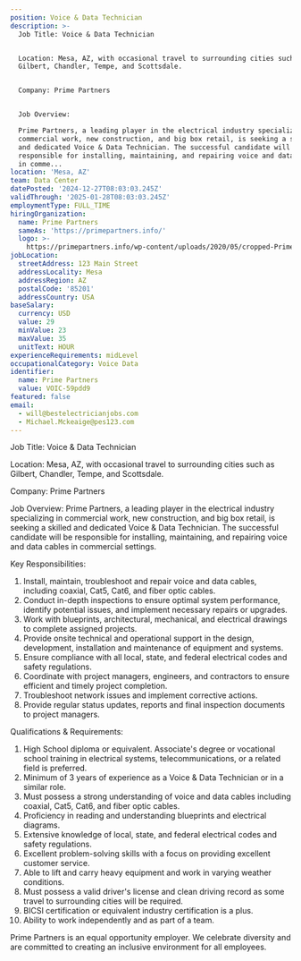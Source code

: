 ```yaml
---
position: Voice & Data Technician
description: >-
  Job Title: Voice & Data Technician


  Location: Mesa, AZ, with occasional travel to surrounding cities such as
  Gilbert, Chandler, Tempe, and Scottsdale.


  Company: Prime Partners


  Job Overview:

  Prime Partners, a leading player in the electrical industry specializing in
  commercial work, new construction, and big box retail, is seeking a skilled
  and dedicated Voice & Data Technician. The successful candidate will be
  responsible for installing, maintaining, and repairing voice and data cables
  in comme...
location: 'Mesa, AZ'
team: Data Center
datePosted: '2024-12-27T08:03:03.245Z'
validThrough: '2025-01-28T08:03:03.245Z'
employmentType: FULL_TIME
hiringOrganization:
  name: Prime Partners
  sameAs: 'https://primepartners.info/'
  logo: >-
    https://primepartners.info/wp-content/uploads/2020/05/cropped-Prime-Partners-Logo-NO-BG-1-1.png
jobLocation:
  streetAddress: 123 Main Street
  addressLocality: Mesa
  addressRegion: AZ
  postalCode: '85201'
  addressCountry: USA
baseSalary:
  currency: USD
  value: 29
  minValue: 23
  maxValue: 35
  unitText: HOUR
experienceRequirements: midLevel
occupationalCategory: Voice Data
identifier:
  name: Prime Partners
  value: VOIC-59pdd9
featured: false
email:
  - will@bestelectricianjobs.com
  - Michael.Mckeaige@pes123.com
---
```




Job Title: Voice & Data Technician

Location: Mesa, AZ, with occasional travel to surrounding cities such as Gilbert, Chandler, Tempe, and Scottsdale.

Company: Prime Partners

Job Overview:
Prime Partners, a leading player in the electrical industry specializing in commercial work, new construction, and big box retail, is seeking a skilled and dedicated Voice & Data Technician. The successful candidate will be responsible for installing, maintaining, and repairing voice and data cables in commercial settings.

Key Responsibilities:
1. Install, maintain, troubleshoot and repair voice and data cables, including coaxial, Cat5, Cat6, and fiber optic cables.
2. Conduct in-depth inspections to ensure optimal system performance, identify potential issues, and implement necessary repairs or upgrades.
3. Work with blueprints, architectural, mechanical, and electrical drawings to complete assigned projects.
4. Provide onsite technical and operational support in the design, development, installation and maintenance of equipment and systems.
5. Ensure compliance with all local, state, and federal electrical codes and safety regulations.
6. Coordinate with project managers, engineers, and contractors to ensure efficient and timely project completion.
7. Troubleshoot network issues and implement corrective actions.
8. Provide regular status updates, reports and final inspection documents to project managers.

Qualifications & Requirements:
1. High School diploma or equivalent. Associate's degree or vocational school training in electrical systems, telecommunications, or a related field is preferred.
2. Minimum of 3 years of experience as a Voice & Data Technician or in a similar role.
3. Must possess a strong understanding of voice and data cables including coaxial, Cat5, Cat6, and fiber optic cables.
4. Proficiency in reading and understanding blueprints and electrical diagrams.
5. Extensive knowledge of local, state, and federal electrical codes and safety regulations.
6. Excellent problem-solving skills with a focus on providing excellent customer service.
7. Able to lift and carry heavy equipment and work in varying weather conditions.
8. Must possess a valid driver's license and clean driving record as some travel to surrounding cities will be required.
9. BICSI certification or equivalent industry certification is a plus.
10. Ability to work independently and as part of a team.

Prime Partners is an equal opportunity employer. We celebrate diversity and are committed to creating an inclusive environment for all employees.
